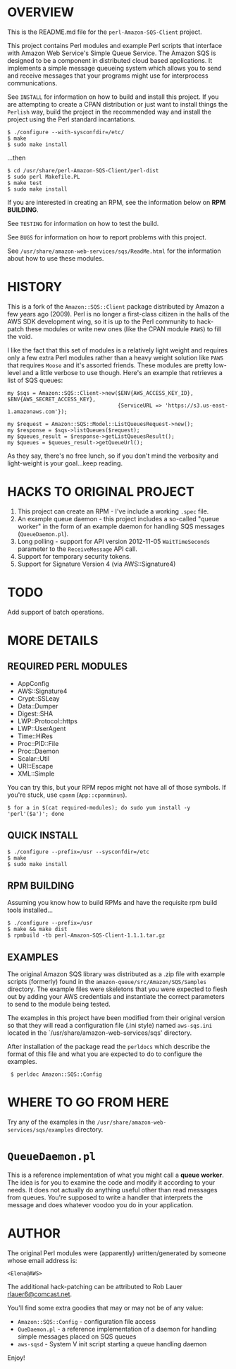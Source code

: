 # OVERVIEW

This is the README.md file for the `perl-Amazon-SQS-Client` project.

This project contains Perl modules and example Perl scripts that
interface with Amazon Web Service's Simple Queue Service.  The Amazon
SQS is designed to be a component in distributed cloud based
applications.  It implements a simple message queueing system which
allows you to send and receive messages that your programs might use
for interprocess communications.

See `INSTALL` for information on how to build and install this
project.  If you are attempting to create a CPAN distribution or just
want to install things the `Perlish` way, build the project in the
recommended way and install the project using the Perl standard
incantations.

```
$ ./configure --with-sysconfdir=/etc/
$ make
$ sudo make install
```
...then

```
$ cd /usr/share/perl-Amazon-SQS-Client/perl-dist
$ sudo perl Makefile.PL
$ make test
$ sudo make install
```

If you are interested in creating an RPM, see the information below on
**RPM BUILDING**.

See `TESTING` for information on how to test the build.

See `BUGS` for information on how to report problems with this
project.

See `/usr/share/amazon-web-services/sqs/ReadMe.html` for the
information about how to use these modules.

# HISTORY

This is a fork of the `Amazon::SQS::Client` package distributed by
Amazon a few years ago (2009).  Perl is no longer a first-class
citizen in the halls of the AWS SDK development wing, so it is
up to the Perl community to hack-patch these modules or write new ones
(like the CPAN module `PAWS`) to fill the void.

I like the fact that this set of modules is a relatively light weight
and requires only a few extra Perl modules rather than a heavy weight
solution like `PAWS` that requires `Moose` and it's assorted friends.
These modules are pretty low-level and a little verbose to use though.
Here's an example that retrieves a list of SQS queues:

```
my $sqs = Amazon::SQS::Client->new($ENV{AWS_ACCESS_KEY_ID}, $ENV{AWS_SECRET_ACCESS_KEY},
                                   {ServiceURL => 'https://s3.us-east-1.amazonaws.com'});

my $request = Amazon::SQS::Model::ListQueuesRequest->new();
my $response = $sqs->listQueues($request);
my $queues_result = $response->getListQueuesResult();
my $queues = $queues_result->getQueueUrl();
```

As they say, there's no free lunch, so if you don't mind the verbosity
and light-weight is your goal...keep reading.

# HACKS TO ORIGINAL PROJECT

1. This project can create an RPM - I've include a working `.spec`
file.
2. An example queue daemon - this project includes a so-called
"queue worker" in the form of an example daemon for handling SQS
messages (`QueueDaemon.pl`).
3. Long polling - support for API version 2012-11-05 `WaitTimeSeconds`
parameter to the `ReceiveMessage` API call.
4. Support for temporary security tokens.
5. Support for Signature Version 4 (via AWS::Signature4)

# TODO

Add support of batch operations.

# MORE DETAILS

## REQUIRED PERL MODULES

* AppConfig
* AWS::Signature4
* Crypt::SSLeay
* Data::Dumper
* Digest::SHA
* LWP::Protocol::https
* LWP::UserAgent
* Time::HiRes
* Proc::PID::File
* Proc::Daemon
* Scalar::Util
* URI::Escape
* XML::Simple

You can try this, but your RPM repos might not have all of those
symbols.  If you're stuck, use `cpanm` (`App::cpanminus`).

```
$ for a in $(cat required-modules); do sudo yum install -y 'perl'($a')'; done
```

## QUICK INSTALL

```
$ ./configure --prefix=/usr --sysconfdir=/etc
$ make
$ sudo make install
```

## RPM BUILDING

Assuming you know how to build RPMs and have the requisite rpm build
tools installed...

```
$ ./configure --prefix=/usr
$ make && make dist
$ rpmbuild -tb perl-Amazon-SQS-Client-1.1.1.tar.gz
```

## EXAMPLES

The original Amazon SQS library was distributed as a .zip file with
example scripts (formerly) found in the
`amazon-queue/src/Amazon/SQS/Samples` directory.  The example files
were skeletons that you were expected to flesh out by adding your AWS
credentials and instantiate the correct parameters to send to the
module being tested.

The examples in this project have been modified from their original
version so that they will read a configuration file (.ini style) named
`aws-sqs.ini` located in the `/usr/share/amazon-web-services/sqs'
directory.

After installation of the package read the `perldocs` which describe the
format of this file and what you are expected to do to configure the
examples.

```
 $ perldoc Amazon::SQS::Config
```

# WHERE TO GO FROM HERE

Try any of the examples in the
`/usr/share/amazon-web-services/sqs/examples` directory.

# `QueueDaemon.pl`

This is a reference implementation of what you might call a **queue
worker**.  The idea is for you to examine the code and modify it
according to your needs.  It does not actually do anything useful
other than read messages from queues.  You're supposed to write a
handler that interprets the message and does whatever voodoo you do in
your application.

# AUTHOR

The original Perl modules were (apparently) written/generated by
someone whose email address is:

`<Elena@AWS>`

The additional hack-patching can be attributed to Rob Lauer
<rlauer6@comcast.net>.

You'll find some extra goodies that may or may not be of any value:

*  `Amazon::SQS::Config` - configuration file access
*  `QueDaemon.pl` - a reference implementation of a daemon for handling simple messages placed on SQS queues
*  `aws-sqsd` - System V init script starting a queue handling daemon

Enjoy!
